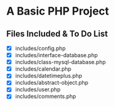 # A Basic PHP Project

## Files Included & To Do List

- [x] includes/config.php
- [x] includes/interface-database.php
- [x] includes/class-mysql-database.php
- [x] includes/calendar.php
- [x] includes/datetimeplus.php
- [x] includes/abstract-object.php
- [x] includes/user.php
- [x] includes/comments.php

